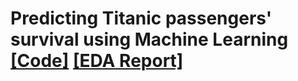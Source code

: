 # Predicting Titanic passengers' survival using Machine Learning <a href="https://htmlpreview.github.io/?https://raw.githubusercontent.com/SarahHannes/titanic/main/titanic-survivor.html">[Code]</a> <a href="https://htmlpreview.github.io/?https://raw.githubusercontent.com/SarahHannes/titanic/main/report.html">[EDA Report]</a>

